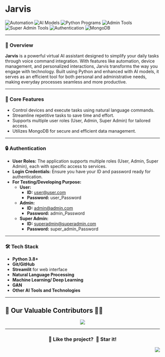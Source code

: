 # Jarvis 

![Automation](https://img.shields.io/badge/Automation-ff5733?style=flat-square)
![AI Models](https://img.shields.io/badge/AI-Models-007bff?style=flat-square)
![Python Programs](https://img.shields.io/badge/Python-Programs-ffc300?style=flat-square)
![Admin Tools](https://img.shields.io/badge/Admin-Tools-28a745?style=flat-square)
![Super Admin Tools](https://img.shields.io/badge/Super%20Admin-Tools-6a1b9a?style=flat-square)
![Authentication](https://img.shields.io/badge/Authentication-34495e?style=flat-square)
![MongoDB](https://img.shields.io/badge/MongoDB-Database-e67e22?style=flat-square)

--- 

### 🌟 **Overview** 
**Jarvis** is a powerful virtual AI assistant designed to simplify your daily tasks through voice command integration. With features like automation, device management, and personalized interactions, Jarvis transforms the way you engage with technology. Built using Python and enhanced with AI models, it serves as an efficient tool for both personal and administrative needs, making everyday processes seamless and more productive.

--- 

### 🔑 **Core Features**
- Control devices and execute tasks using natural language commands.
- Streamline repetitive tasks to save time and effort.
- Supports multiple user roles (User, Admin, Super Admin) for tailored access.
- Utilizes MongoDB for secure and efficient data management.

--- 

### 🔒 **Authentication**

- **User Roles:** The application supports multiple roles (User, Admin, Super Admin), each with specific access to services.
- **Login Credentials:** Ensure you have your ID and password ready for authentication.
- **For Testing/Developing Purpose:**
  - **User:**
    - **ID:** user@user.com
    - **Password:** user_Password
  - **Admin:**
    - **ID:** admin@admin.com
    - **Password:** admin_Password
  - **Super Admin:**
    - **ID:** superadmin@superadmin.com
    - **Password:** super_admin_Password

--- 

### 🛠️ **Tech Stack**
- **Python 3.8+**
- **Git/GitHub**
- **Streamlit** for web interface
- **Natural Language Processing**
- **Machine Learning/ Deep Learning**
- **GAN**
- **Other AI Tools and Technologies**

---
## 👀 Our Valuable Contributors 💖✨

<div align="center">
  <a href="https://github.com/Avdhesh-Varshney/Jarvis/graphs/contributors">
    <img src="https://contrib.rocks/image?repo=Avdhesh-Varshney/Jarvis&max=100" />
  </a>
</div>

---

<div align="center">
  <h3>💙 Like the project? &nbsp;🌟 Star it!</h3>
</div>

<a href="#top"><img src="https://img.shields.io/badge/⬆-Back%20to%20Top-red?style=for-the-badge" align="right"/></a>
